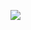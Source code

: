 ![](https://github.com/jeyla380/school_work/blob/main/visual_arts/photoshop/creative_project06/Creative%20Project%2006.png)
